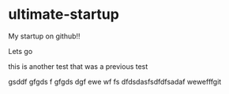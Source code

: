 # ultimate-startup


My startup on github!!

Lets go

this is another test
that was a previous test

gsddf gfgds f gfgds dgf 
 ewe wf fs
dfdsdasfsdfdfsadaf
 wewefffgit